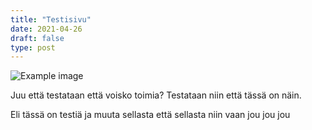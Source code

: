 ```yaml
---
title: "Testisivu"
date: 2021-04-26
draft: false
type: post
---
```

![Example image](/static/2021/05/otg1.jpg)

Juu että testataan että voisko toimia? Testataan niin että tässä on näin.

<!--more--> 

Eli tässä on testiä ja muuta sellasta että sellasta niin vaan jou jou jou 
